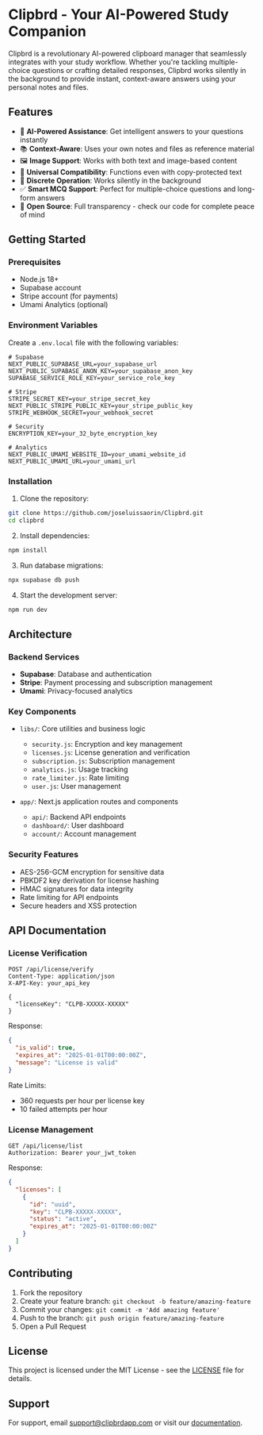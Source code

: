 # Clipbrd - Your AI-Powered Study Companion

Clipbrd is a revolutionary AI-powered clipboard manager that seamlessly integrates with your study workflow. Whether you're tackling multiple-choice questions or crafting detailed responses, Clipbrd works silently in the background to provide instant, context-aware answers using your personal notes and files.

## Features

- 🤖 **AI-Powered Assistance**: Get intelligent answers to your questions instantly
- 📚 **Context-Aware**: Uses your own notes and files as reference material
- 🖼️ **Image Support**: Works with both text and image-based content
- 🔄 **Universal Compatibility**: Functions even with copy-protected text
- 🤫 **Discrete Operation**: Works silently in the background
- ✅ **Smart MCQ Support**: Perfect for multiple-choice questions and long-form answers
- 📖 **Open Source**: Full transparency - check our code for complete peace of mind

## Getting Started

### Prerequisites

- Node.js 18+
- Supabase account
- Stripe account (for payments)
- Umami Analytics (optional)

### Environment Variables

Create a `.env.local` file with the following variables:

```env
# Supabase
NEXT_PUBLIC_SUPABASE_URL=your_supabase_url
NEXT_PUBLIC_SUPABASE_ANON_KEY=your_supabase_anon_key
SUPABASE_SERVICE_ROLE_KEY=your_service_role_key

# Stripe
STRIPE_SECRET_KEY=your_stripe_secret_key
NEXT_PUBLIC_STRIPE_PUBLIC_KEY=your_stripe_public_key
STRIPE_WEBHOOK_SECRET=your_webhook_secret

# Security
ENCRYPTION_KEY=your_32_byte_encryption_key

# Analytics
NEXT_PUBLIC_UMAMI_WEBSITE_ID=your_umami_website_id
NEXT_PUBLIC_UMAMI_URL=your_umami_url
```

### Installation

1. Clone the repository:
```bash
git clone https://github.com/joseluissaorin/Clipbrd.git
cd clipbrd
```

2. Install dependencies:
```bash
npm install
```

3. Run database migrations:
```bash
npx supabase db push
```

4. Start the development server:
```bash
npm run dev
```

## Architecture

### Backend Services

- **Supabase**: Database and authentication
- **Stripe**: Payment processing and subscription management
- **Umami**: Privacy-focused analytics

### Key Components

- `libs/`: Core utilities and business logic
  - `security.js`: Encryption and key management
  - `licenses.js`: License generation and verification
  - `subscription.js`: Subscription management
  - `analytics.js`: Usage tracking
  - `rate_limiter.js`: Rate limiting
  - `user.js`: User management

- `app/`: Next.js application routes and components
  - `api/`: Backend API endpoints
  - `dashboard/`: User dashboard
  - `account/`: Account management

### Security Features

- AES-256-GCM encryption for sensitive data
- PBKDF2 key derivation for license hashing
- HMAC signatures for data integrity
- Rate limiting for API endpoints
- Secure headers and XSS protection

## API Documentation

### License Verification

```http
POST /api/license/verify
Content-Type: application/json
X-API-Key: your_api_key

{
  "licenseKey": "CLPB-XXXXX-XXXXX"
}
```

Response:
```json
{
  "is_valid": true,
  "expires_at": "2025-01-01T00:00:00Z",
  "message": "License is valid"
}
```

Rate Limits:
- 360 requests per hour per license key
- 10 failed attempts per hour

### License Management

```http
GET /api/license/list
Authorization: Bearer your_jwt_token
```

Response:
```json
{
  "licenses": [
    {
      "id": "uuid",
      "key": "CLPB-XXXXX-XXXXX",
      "status": "active",
      "expires_at": "2025-01-01T00:00:00Z"
    }
  ]
}
```

## Contributing

1. Fork the repository
2. Create your feature branch: `git checkout -b feature/amazing-feature`
3. Commit your changes: `git commit -m 'Add amazing feature'`
4. Push to the branch: `git push origin feature/amazing-feature`
5. Open a Pull Request

## License

This project is licensed under the MIT License - see the [LICENSE](LICENSE) file for details.

## Support

For support, email support@clipbrdapp.com or visit our [documentation](https://docs.clipbrdapp.com).
